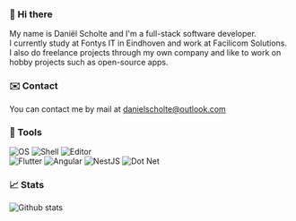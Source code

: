 ### 👋 Hi there

My name is Daniël Scholte and I'm a full-stack software developer.  
I currently study at Fontys IT in Eindhoven and work at Facilicom Solutions.  
I also do freelance projects through my own company and like to work on hobby projects such as open-source apps.

### ✉️ Contact

You can contact me by mail at danielscholte@outlook.com

### 🔧 Tools

![OS](https://img.shields.io/badge/OS-Mac%20OS-5496f0?style=for-the-badge&logo=apple)
![Shell](https://img.shields.io/badge/Shell-OH%20MY%20ZSH-5496f0?style=for-the-badge)
![Editor](https://img.shields.io/badge/Editor-VS%20Code-5496f0?style=for-the-badge&logo=visual%20studio%20code)  
![Flutter](https://img.shields.io/badge/Code-Flutter-5496f0?style=for-the-badge&logo=flutter)
![Angular](https://img.shields.io/badge/Code-Angular-5496f0?style=for-the-badge&logo=angular)
![NestJS](https://img.shields.io/badge/Code-NestJS-5496f0?style=for-the-badge&logo=nestjs)
![Dot Net](https://img.shields.io/badge/Code-.NET-5496f0?style=for-the-badge&logo=.NET)

### 📈 Stats

![Github stats](https://github-readme-stats.vercel.app/api?username=danielscholte&show_icons=true)
